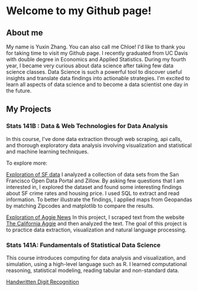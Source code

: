 # Welcome to my Github page!



## About me
My name is Yuxin Zhang. You can also call me Chloe! I'd like to thank you for taking time to visit my Github page. I recently graduated from UC Davis with double degree in Economics and Applied Statistics. During my fourth year, I became very curious about data science after taking few data science classes. Data Science is such a powerful tool to discover useful insights and translate data findings into actionable strategies. I'm excited to learn all aspects of data science and to become a data scientist one day in the future. 

## My Projects

### Stats 141B : Data & Web Technologies for Data Analysis

In this course, I've done data extraction through web scraping, api calls, and thorough exploratory data analysis involving visualization and statistical and machine learning techniques. 

To explore more:

[Exploration of SF data](https://github.com/Chloezhang96/github-page/blob/master/hw5.ipynb)
I analyzed a collection of data sets from the San Francisco Open Data Portal and Zillow. By asking few questions that I am interested in, I explored the dataset and found some interesting findings about SF crime rates and housing price. I used SQL to extract and read information. To better illustrate the findings, I applied maps from Geopandas by matching Zipcodes and matplotlib to compare the results. 

[Exploration of Aggie News](https://github.com/Chloezhang96/github-page/blob/master/hw6.ipynb)
In this project, I scraped text from the website [The California Aggie](https://theaggie.org/) and then analyzed the text. The goal of this project is to practice data extraction, visualization and natural language processing. 

    
### Stats 141A: Fundamentals of Statistical Data Science 

This course introduces computing for data analysis and visualization, and simulation, using a high-level language such as R. I learned computational reasoning, statistical modeling, reading tabular and non-standard data. 

[Handwritten Digit Recognition](https://github.com/Chloezhang96/Welcome/blob/master/Sample%20Project%20of%20analysis%20.pdf) 
